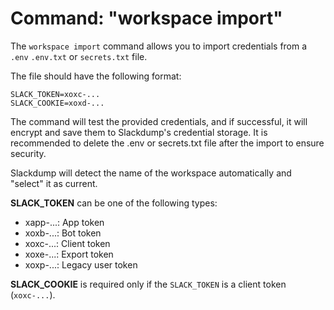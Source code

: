 # Command: "workspace import"

The `workspace import` command allows you to import credentials from a `.env`
`.env.txt` or `secrets.txt` file.

The file should have the following format:
```shell
SLACK_TOKEN=xoxc-...
SLACK_COOKIE=xoxd-...
```
The command will test the provided credentials, and if successful, it will
encrypt and save them to Slackdump's credential storage. It is recommended to
delete the .env or secrets.txt file after the import to ensure security.

Slackdump will detect the name of the workspace automatically and "select" it
as current.

**SLACK_TOKEN** can be one of the following types:

- xapp-...: App token
- xoxb-...: Bot token
- xoxc-...: Client token
- xoxe-...: Export token
- xoxp-...: Legacy user token

**SLACK_COOKIE** is required only if the `SLACK_TOKEN` is a client token
(`xoxc-...`).


